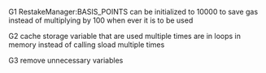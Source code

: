 G1 RestakeManager:BASIS_POINTS  can be initialized to 10000 to save gas instead of multiplying by 100 when ever it is to be used 

G2 cache storage variable that are used multiple times are in loops in memory instead of calling sload multiple times 

G3 remove unnecessary variables 